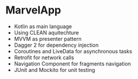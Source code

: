 # MarvelApp
- Kotlin as main language
- Using CLEAN aquitechture
- MVVM as presenter pattern
- Dagger 2 for dependency injection
- Coroutines and LiveData for asynchronous tasks
- Retrofit for network calls
- Navigation Component for fragments navigation
- JUnit and Mockito for unit testing

